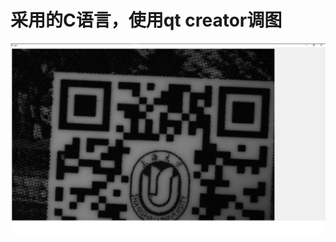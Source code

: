 # 采用的C语言，使用qt creator调图
  ![image](https://github.com/summerlikey/Binocular-microscopic-three-dimensional-imaging/raw/master/image/qtwithc.png) 
